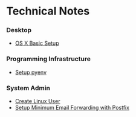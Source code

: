 # Technical Notes

### Desktop

* [OS X Basic Setup](osx-basic-setup.md)

### Programming Infrastructure
* [Setup pyenv](pyenv.md)

### System Admin
* [Create Linux User](sys-admin/linux-create-user.md)
* [Setup Minimum Email Forwarding with Postfix](sys-admin/postfix-minimal-forwaring.md)
